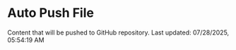 # Auto Push File

Content that will be pushed to GitHub repository.
Last updated: 07/28/2025, 05:54:19 AM